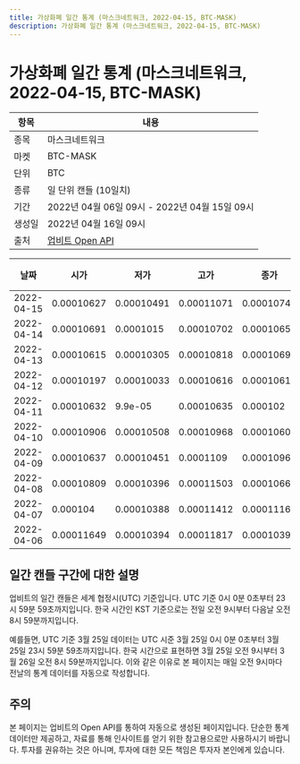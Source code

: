 ```yaml
---
title: 가상화폐 일간 통계 (마스크네트워크, 2022-04-15, BTC-MASK)
description: 가상화폐 일간 통계 (마스크네트워크, 2022-04-15, BTC-MASK)
---
```



가상화폐 일간 통계 (마스크네트워크, 2022-04-15, BTC-MASK)
===

|항목|내용|
|--|--|
|종목|마스크네트워크|
|마켓|BTC-MASK|
|단위|BTC|
|종류|일 단위 캔들 (10일치)|
|기간|2022년 04월 06일 09시 - 2022년 04월 15일 09시|
|생성일|2022년 04월 16일 09시|
|출처|[업비트 Open API](https://docs.upbit.com)|


|날짜|시가|저가|고가|종가|비고|
|--|--|--|--|--|--|
|2022-04-15|0.00010627|0.00010491|0.00011071|0.00010744|    |
|2022-04-14|0.00010691|0.0001015|0.00010702|0.00010653|    |
|2022-04-13|0.00010615|0.00010305|0.00010818|0.00010696|    |
|2022-04-12|0.00010197|0.00010033|0.00010616|0.00010616|    |
|2022-04-11|0.00010632|9.9e-05|0.00010635|0.000102|    |
|2022-04-10|0.00010906|0.00010508|0.00010968|0.00010605|    |
|2022-04-09|0.00010637|0.00010451|0.0001109|0.00010962|    |
|2022-04-08|0.00010809|0.00010396|0.00011503|0.00010668|    |
|2022-04-07|0.000104|0.00010388|0.00011412|0.00011161|    |
|2022-04-06|0.00011649|0.00010394|0.00011817|0.00010394|    |


일간 캔들 구간에 대한 설명
---


업비트의 일간 캔들은 세계 협정시(UTC) 기준입니다. 
UTC 기준 0시 0분 0초부터 23시 59분 59초까지입니다. 
한국 시간인 KST 기준으로는 전일 오전 9시부터 다음날 오전 8시 59분까지입니다. 


예를들면, UTC 기준 3월 25일 데이터는 UTC 시준 3월 25일 0시 0분 0초부터 3월 25일 23시 59분 59초까지입니다. 
한국 시간으로 표현하면 3월 25일 오전 9시부터 3월 26일 오전 8시 59분까지입니다. 
이와 같은 이유로 본 페이지는 매일 오전 9시마다 전날의 통계 데이터를 자동으로 작성합니다. 


주의
---


본 페이지는 업비트의 Open API를 통하여 자동으로 생성된 페이지입니다. 
단순한 통계 데이터만 제공하고, 자료를 통해 인사이트를 얻기 위한 참고용으로만 사용하시기 바랍니다. 
투자를 권유하는 것은 아니며, 투자에 대한 모든 책임은 투자자 본인에게 있습니다. 
